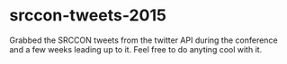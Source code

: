 srccon-tweets-2015
==================

Grabbed the SRCCON tweets from the twitter API during the conference 
and a few weeks leading up to it. Feel free to do anyting cool with it.